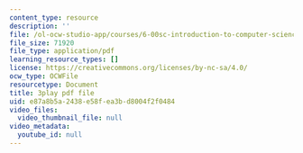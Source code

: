 ```yaml
---
content_type: resource
description: ''
file: /ol-ocw-studio-app/courses/6-00sc-introduction-to-computer-science-and-programming-spring-2011/e87a8b5a2438e58fea3bd8004f2f0484_K1w2o5i0NGQ.pdf
file_size: 71920
file_type: application/pdf
learning_resource_types: []
license: https://creativecommons.org/licenses/by-nc-sa/4.0/
ocw_type: OCWFile
resourcetype: Document
title: 3play pdf file
uid: e87a8b5a-2438-e58f-ea3b-d8004f2f0484
video_files:
  video_thumbnail_file: null
video_metadata:
  youtube_id: null
---
```

